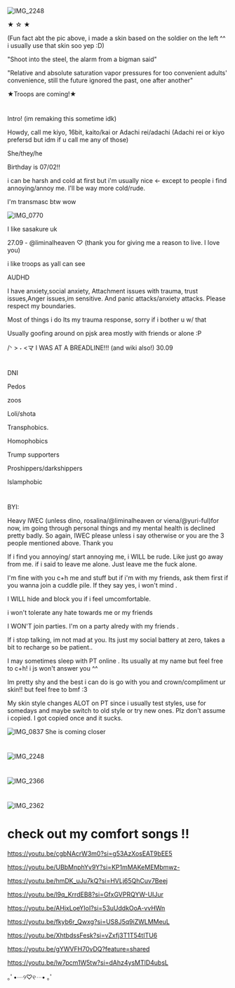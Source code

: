 ![IMG_2248](https://github.com/user-attachments/assets/6949ff89-3041-44b2-a1c7-ea2032bebef3)


★ ☆ ★

(Fun fact abt the pic above, i made a skin based on the soldier on the left ^^ i usually use that skin soo yep :D)


"Shoot into the steel, the alarm from a bigman said"

"Relative and absolute saturation vapor pressures for too convenient adults' convenience, still the future ignored the past, one after another"

★Troops are coming!★

# 

Intro! (im remaking this sometime idk)

Howdy, call me kiyo, 16bit, kaito/kai or Adachi rei/adachi (Adachi rei or kiyo prefersd but idm if u call me any of those)

She/they/he

Birthday is 07/02!!

i can be harsh and cold at first but i'm usually nice <- except to people i find annoying/annoy me. I'll be way more cold/rude. 

I'm transmasc btw wow

![IMG_0770](https://github.com/user-attachments/assets/d1b3ad27-e095-4058-a540-62459dcc8111)


I like sasakure uk


27.09 - @liminalheaven ♡ (thank you for giving me a reason to live. I love you)


i like troops as yall can see

AUDHD

I have anxiety,social anxiety, Attachment issues with trauma, trust issues,Anger issues,im sensitive. And panic attacks/anxiety attacks.  Please respect my boundaries.

Most of things i do  Its my trauma response, sorry if i bother u w/ that



Usually goofing around on pjsk area mostly with friends or alone  :P

/ᐠ > ˕ <マ I WAS AT A BREADLINE!!! (and wiki also!) 30.09

# 
DNI


Pedos

zoos

Loli/shota

Transphobics.

Homophobics

Trump supporters

Proshippers/darkshippers

Islamphobic


# 
BYI:


Heavy IWEC (unless dino, rosalina/@liminalheaven or viena/@yuri-ful)for now, im going through personal things and my mental health is declined pretty badly. So again, IWEC please unless i say otherwise or you are the 3 people mentioned above. Thank you


If i find you annoying/ start annoying me, i WILL be rude. Like just go away from me. if i said to leave me alone. Just leave me the fuck alone.


I'm fine with you c+h me and stuff but if i'm with my friends, ask them first if you wanna join a cuddle pile. If they say yes, i won't mind .

I WILL hide and block you if i feel umcomfortable.

i won't tolerate any hate towards me or my friends

I WON'T join parties. I'm on a party alredy with my friends .

If i stop talking, im not mad at you. Its just my social battery at zero, takes a bit to recharge so be patient..


I may sometimes sleep with PT online . Its usually at my name but feel free to c+h! i js won't answer you ^^


Im pretty shy and the best i can do is go with you and crown/compliment ur skin!! but feel free to bmf :3


My skin style changes ALOT on PT since i usually test styles, use for somedays and maybe switch to old style or try new ones. Plz don't assume i copied. I got copied once and it sucks.



![IMG_0837](https://github.com/user-attachments/assets/e204510d-fa4e-4bfe-bfa2-f75cf8a35b67) 
She is coming closer



# 

![IMG_2248](https://github.com/user-attachments/assets/8c546d77-4bc6-448a-945d-26877d44f818)



 #
 
![IMG_2366](https://github.com/user-attachments/assets/1247a444-3de2-472b-a0df-9d713ce9e444)





# 



![IMG_2362](https://github.com/user-attachments/assets/752238a7-e7a4-4d70-896a-9576cda2e122)




# check out my comfort songs !!


https://youtu.be/cgbNAcrW3m0?si=g53AzXosEAT9bEE5


https://youtu.be/UBbMnphYv9Y?si=KP1mMAKeMEMbmwz-


https://youtu.be/hmDK_uJu7kQ?si=HVLj65QhCuv7Beej


https://youtu.be/l9q_KrrdEB8?si=GfxGVPRQYW-UIJur


https://youtu.be/AHjxLoeYIoI?si=53uUddkOoA-vvHWn


https://youtu.be/fkyb6r_Qwxg?si=US8J5q9iZWLMMeuL


https://youtu.be/XhtbdssFesk?si=vZxfj3T1T54tITU6

https://youtu.be/gYWVFH70vDQ?feature=shared

https://youtu.be/lw7pcm1W5tw?si=dAhz4ysMTlD4ubsL

｡ﾟ•┈୨♡୧┈• ｡ﾟ
